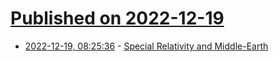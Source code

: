 # [Published on 2022-12-19](index.md)

* [2022-12-19, 08:25:36](https://news.ycombinator.com/item?id=34049777) - [Special Relativity and Middle-Earth](https://terrytao.wordpress.com/2022/12/18/special-relativity-and-middle-earth/)
